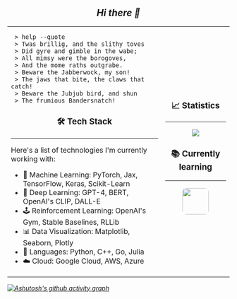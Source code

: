 <!-- ### Hi there 👋 -->

<h2 align='center'> <i>Hi there 👋</h2>  

 
<table>
  <tr>
    <td>
 <pre><code> > help --quote
 > Twas brillig, and the slithy toves
 > Did gyre and gimble in the wabe;
 > All mimsy were the borogoves,
 > And the mome raths outgrabe.
 > Beware the Jabberwock, my son!
 > The jaws that bite, the claws that catch!
 > Beware the Jubjub bird, and shun
 > The frumious Bandersnatch!</code></pre>   
      <h3 align="center">🛠️ Tech Stack</h3>
     <hr>
  Here's a list of technologies I'm currently working with:

  - 🤖 Machine Learning: PyTorch, Jax, TensorFlow, Keras, Scikit-Learn
  - 🧠 Deep Learning: GPT-4, BERT, OpenAI's CLIP, DALL-E
  - 🕹️ Reinforcement Learning: OpenAI's Gym, Stable Baselines, RLLib
  - 📊 Data Visualization: Matplotlib, Seaborn, Plotly
  - 🐍 Languages: Python, C++, Go, Julia
  - ☁️ Cloud: Google Cloud, AWS, Azure
    </td>
    <td align="center">
      <h3>📈 Statistics</h3>
     <hr>
      <img src="https://github-readme-stats.vercel.app/api?username=maximus12793&show_icons=true&theme=tokyonight&hide_border=true&count_private =true&include_all_commits=true">
     <h3>📚 Currently learning</h3>
     <hr>
     <img src="https://www.vectorlogo.zone/logos/rust-lang/rust-lang-icon.svg" width="60" style="border-radius: 15%;">
    </td>
  </tr>
</table>

 
 
<!--
**maximus12793/maximus12793** is a ✨ _special_ ✨ repository because its `README.md` (this file) appears on your GitHub profile.

Here are some ideas to get you started:

- 🔭 I’m currently working on ...
- 🌱 I’m currently learning ...
- 👯 I’m looking to collaborate on ...
- 🤔 I’m looking for help with ...
- 💬 Ask me about ...
- 📫 How to reach me: ...
- 😄 Pronouns: ...
- ⚡ Fun fact: ...
-->
<!-- 



<p align="center">
 
![Python](https://img.shields.io/badge/Python-14354C?style=flat-square&logo=python&logoColor=white)
![C++](https://img.shields.io/badge/C%2B%2B-00599C?style=flat-square&logo=c%2B%2B&logoColor=white)
![Java](https://img.shields.io/badge/Java-ED8B00?style=flat-square&logo=openjdk&logoColor=white)
![Go](https://img.shields.io/badge/Go-00ADD8?style=flat-square&logo=go&logoColor=white)
![Rust](https://img.shields.io/badge/Rust-000000?style=flat-square&logo=rust&logoColor=white)
![R](https://img.shields.io/badge/R-276DC3?style=flat-square&logo=r&logoColor=white)
![JavaScript](https://img.shields.io/badge/-JavaScript-black?style=flat-square&logo=javascript)
![Nodejs](https://img.shields.io/badge/-Nodejs-black?style=flat-square&logo=Node.js)
![React](https://img.shields.io/badge/-React-black?style=flat-square&logo=react)
![HTML5](https://img.shields.io/badge/-HTML5-E34F26?style=flat-square&logo=html5&logoColor=white)
![CSS3](https://img.shields.io/badge/-CSS3-1572B6?style=flat-square&logo=css3)
![Bootstrap](https://img.shields.io/badge/-Bootstrap-563D7C?style=flat-square&logo=bootstrap)
![TypeScript](https://img.shields.io/badge/TypeScript-007ACC?style=flat-square&logo=typescript&logoColor=white)
![MongoDB](https://img.shields.io/badge/-MongoDB-black?style=flat-square&logo=mongodb)
![Redis](https://img.shields.io/badge/-Redis-black?style=flat-square&logo=Redis)
![ElasticSearch](https://img.shields.io/badge/-ElasticSearch-005571?style=flat-square&logo=elasticsearch)
![GraphQL](https://img.shields.io/badge/-GraphQL-E10098?style=flat-square&logo=graphql)
![Apollo GraphQL](https://img.shields.io/badge/-Apollo%20GraphQL-311C87?style=flat-square&logo=apollo-graphql)
![PostgreSQL](https://img.shields.io/badge/-PostgreSQL-336791?style=flat-square&logo=postgresql)
![MySQL](https://img.shields.io/badge/-MySQL-black?style=flat-square&logo=mysql)
![Heroku](https://img.shields.io/badge/-Heroku-430098?style=flat-square&logo=heroku)
![Docker](https://img.shields.io/badge/-Docker-black?style=flat-square&logo=docker)
![DigitalOcean](https://img.shields.io/badge/-Digital%20Ocean-darkblue?style=flat-square&logo=digitalocean)
![Amazon AWS](https://img.shields.io/badge/Amazon%20AWS-232F3E?style=flat-square&logo=amazon-aws)
![Microsoft Azure](https://img.shields.io/badge/Microsoft%20Azure-232F7E?style=flat-square&logo=microsoft-azure)
![Google Cloud](https://img.shields.io/badge/Google%20Cloud-black?style=flat-square&logo=google-cloud)
![Git](https://img.shields.io/badge/-Git-black?style=flat-square&logo=git)
![GitHub](https://img.shields.io/badge/-GitHub-181717?style=flat-square&logo=github)
![GitLab](https://img.shields.io/badge/-GitLab-FCA121?style=flat-square&logo=gitlab)
![BitBucket](https://img.shields.io/badge/-BitBucket-darkblue?style=flat-square&logo=bitbucket)
![Raspberry Pi](https://img.shields.io/badge/-Raspberry%20Pi-C51A4A?style=flat-square&logo=Raspberry-Pi)
![Markdown](https://img.shields.io/badge/Markdown-000000?style=flat-square&logo=markdown&logoColor=white)
 
</p> -->

<!-- ## ⚡ Technologies



![Python](https://img.shields.io/badge/Python-14354C?style=flat&logo=python&logoColor=white)
![C++](https://img.shields.io/badge/C%2B%2B-00599C?style=flat&logo=c%2B%2B&logoColor=white)
![Java](https://img.shields.io/badge/Java-ED8B00?style=flat&logo=openjdk&logoColor=white)
![Go](https://img.shields.io/badge/Go-00ADD8?style=flat&logo=go&logoColor=white)
![Rust](https://img.shields.io/badge/Rust-000000?style=flat&logo=rust&logoColor=white)
![R](https://img.shields.io/badge/R-276DC3?style=flat&logo=r&logoColor=white)
![JavaScript](https://img.shields.io/badge/-JavaScript-black?style=flat&logo=javascript)
![Nodejs](https://img.shields.io/badge/-Nodejs-black?style=flat&logo=Node.js)
![React](https://img.shields.io/badge/-React-black?style=flat&logo=react)
![HTML5](https://img.shields.io/badge/-HTML5-E34F26?style=flat&logo=html5&logoColor=white)
![CSS3](https://img.shields.io/badge/-CSS3-1572B6?style=flat&logo=css3)
![Bootstrap](https://img.shields.io/badge/-Bootstrap-563D7C?style=flat&logo=bootstrap)
![TypeScript](https://img.shields.io/badge/TypeScript-007ACC?style=flat&logo=typescript&logoColor=white)
![MongoDB](https://img.shields.io/badge/-MongoDB-black?style=flat&logo=mongodb)
![Redis](https://img.shields.io/badge/-Redis-black?style=flat&logo=Redis)
![ElasticSearch](https://img.shields.io/badge/-ElasticSearch-005571?style=flat&logo=elasticsearch)
![GraphQL](https://img.shields.io/badge/-GraphQL-E10098?style=flat&logo=graphql)
![Apollo GraphQL](https://img.shields.io/badge/-Apollo%20GraphQL-311C87?style=flat&logo=apollo-graphql)
![PostgreSQL](https://img.shields.io/badge/-PostgreSQL-336791?style=flat&logo=postgresql)
![MySQL](https://img.shields.io/badge/-MySQL-black?style=flat&logo=mysql)
![Heroku](https://img.shields.io/badge/-Heroku-430098?style=flat&logo=heroku)
![Docker](https://img.shields.io/badge/-Docker-black?style=flat&logo=docker)
![DigitalOcean](https://img.shields.io/badge/-Digital%20Ocean-darkblue?style=flat&logo=digitalocean)
![Amazon AWS](https://img.shields.io/badge/Amazon%20AWS-232F3E?style=flat&logo=amazon-aws)
![Microsoft Azure](https://img.shields.io/badge/Microsoft%20Azure-232F7E?style=flat&logo=microsoft-azure)
![Google Cloud](https://img.shields.io/badge/Google%20Cloud-black?style=flat&logo=google-cloud)
![Git](https://img.shields.io/badge/-Git-black?style=flat&logo=git)
![GitHub](https://img.shields.io/badge/-GitHub-181717?style=flat&logo=github)
![GitLab](https://img.shields.io/badge/-GitLab-FCA121?style=flat&logo=gitlab)
![BitBucket](https://img.shields.io/badge/-BitBucket-darkblue?style=flat&logo=bitbucket)
![Raspberry Pi](https://img.shields.io/badge/-Raspberry%20Pi-C51A4A?style=flat&logo=Raspberry-Pi)
![Markdown](https://img.shields.io/badge/Markdown-000000?style=flat&logo=markdown&logoColor=white)

## 🤖 Artifical Intelligence
![Dialogflow](https://img.shields.io/badge/dialogflow-FF9800?style=flat&logo=dialogflow&logoColor=white)
![Tensorflow](https://img.shields.io/badge/TensorFlow-FF6F00?style=flat&logo=tensorflow&logoColor=white)
![Weights & Biases](https://img.shields.io/badge/Weights_&_Biases-FFBE00?style=flat&logo=WeightsAndBiases&logoColor=white)
 -->
 


<!-- tokyonight for the most part -->
<!-- ![Anurag's GitHub stats](https://github-readme-stats.vercel.app/api?username=maximus12793&show_icons=true&theme=tokyonight&hide_border=True) -->
[![Ashutosh's github activity graph](https://github-readme-activity-graph.vercel.app/graph?username=maximus12793&theme=tokyo-night&area=true&hide_border=true)](https://github.com/ashutosh00710/github-readme-activity-graph)
